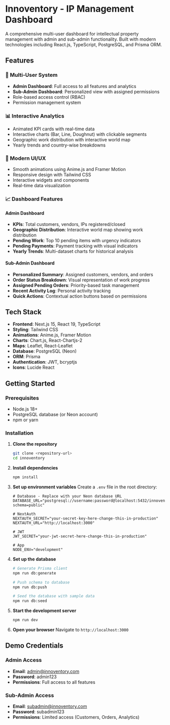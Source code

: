 # Innoventory - IP Management Dashboard

A comprehensive multi-user dashboard for intellectual property management with admin and sub-admin functionality. Built with modern technologies including React.js, TypeScript, PostgreSQL, and Prisma ORM.

## Features

### 🎯 Multi-User System
- **Admin Dashboard**: Full access to all features and analytics
- **Sub-Admin Dashboard**: Personalized view with assigned permissions
- Role-based access control (RBAC)
- Permission management system

### 📊 Interactive Analytics
- Animated KPI cards with real-time data
- Interactive charts (Bar, Line, Doughnut) with clickable segments
- Geographic work distribution with interactive world map
- Yearly trends and country-wise breakdowns

### 🎨 Modern UI/UX
- Smooth animations using Anime.js and Framer Motion
- Responsive design with Tailwind CSS
- Interactive widgets and components
- Real-time data visualization

### 📈 Dashboard Features

#### Admin Dashboard
- **KPIs**: Total customers, vendors, IPs registered/closed
- **Geographic Distribution**: Interactive world map showing work distribution
- **Pending Work**: Top 10 pending items with urgency indicators
- **Pending Payments**: Payment tracking with visual indicators
- **Yearly Trends**: Multi-dataset charts for historical analysis

#### Sub-Admin Dashboard
- **Personalized Summary**: Assigned customers, vendors, and orders
- **Order Status Breakdown**: Visual representation of work progress
- **Assigned Pending Orders**: Priority-based task management
- **Recent Activity Log**: Personal activity tracking
- **Quick Actions**: Contextual action buttons based on permissions

## Tech Stack

- **Frontend**: Next.js 15, React 19, TypeScript
- **Styling**: Tailwind CSS
- **Animations**: Anime.js, Framer Motion
- **Charts**: Chart.js, React-Chartjs-2
- **Maps**: Leaflet, React-Leaflet
- **Database**: PostgreSQL (Neon)
- **ORM**: Prisma
- **Authentication**: JWT, bcryptjs
- **Icons**: Lucide React

## Getting Started

### Prerequisites
- Node.js 18+
- PostgreSQL database (or Neon account)
- npm or yarn

### Installation

1. **Clone the repository**
   ```bash
   git clone <repository-url>
   cd innoventory
   ```

2. **Install dependencies**
   ```bash
   npm install
   ```

3. **Set up environment variables**
   Create a `.env` file in the root directory:
   ```env
   # Database - Replace with your Neon database URL
   DATABASE_URL="postgresql://username:password@localhost:5432/innoventory?schema=public"

   # NextAuth
   NEXTAUTH_SECRET="your-secret-key-here-change-this-in-production"
   NEXTAUTH_URL="http://localhost:3000"

   # JWT
   JWT_SECRET="your-jwt-secret-here-change-this-in-production"

   # App
   NODE_ENV="development"
   ```

4. **Set up the database**
   ```bash
   # Generate Prisma client
   npm run db:generate

   # Push schema to database
   npm run db:push

   # Seed the database with sample data
   npm run db:seed
   ```

5. **Start the development server**
   ```bash
   npm run dev
   ```

6. **Open your browser**
   Navigate to `http://localhost:3000`

## Demo Credentials

### Admin Access
- **Email**: admin@innoventory.com
- **Password**: admin123
- **Permissions**: Full access to all features

### Sub-Admin Access
- **Email**: subadmin@innoventory.com
- **Password**: subadmin123
- **Permissions**: Limited access (Customers, Orders, Analytics)
